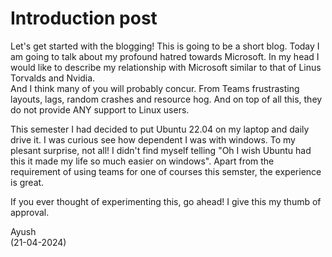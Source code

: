 # Introduction post  

Let's get started with the blogging! This is going to be a short blog. Today I am going to talk about my profound hatred towards Microsoft. In my head I would like to describe my relationship with Microsoft similar to that of Linus Torvalds and Nvidia.  
And I think many of you will probably concur. From Teams frustrasting layouts, lags, random crashes and resource hog. And on top of all this, they do not provide ANY support to Linux users.  

This semester I had decided to put Ubuntu 22.04 on my laptop and daily drive it. I was curious see how dependent I was with windows. To my plesant surprise, not all! I didn't find myself telling "Oh I wish Ubuntu had this it made my life so much easier on windows". Apart from the requirement of using teams for one of courses this semster, the experience is great.  

If you ever thought of experimenting this, go ahead! I give this my thumb of approval.  

Ayush  
(21-04-2024)
